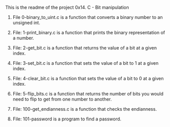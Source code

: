 This is the readme of the project 0x14. C - Bit manipulation

1. File 0-binary_to_uint.c is a function that converts a binary number to an unsigned int.

2. File: 1-print_binary.c is a function that prints the binary representation of a number.

3. File: 2-get_bit.c is a function that returns the value of a bit at a given index.

4. File: 3-set_bit.c is a function that sets the value of a bit to 1 at a given index.

5. File: 4-clear_bit.c is a function that sets the value of a bit to 0 at a given index.

6. File: 5-flip_bits.c is a function that returns the number of bits you would need to flip to get from one number to another.

7. File: 100-get_endianness.c is a function that checks the endianness.

8. File: 101-password is a program to find a password.
